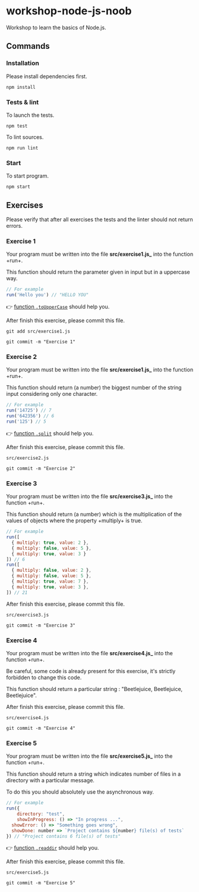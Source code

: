 # workshop-node-js-noob

Workshop to learn the basics of Node.js.

## Commands

### Installation

Please install dependencies first.

	npm install

### Tests & lint

To launch the tests.

	npm test

To lint sources.

	npm run lint

### Start

To start program.

	npm start

## Exercises

Please verify that after all exercises the tests and the linter should not return errors.

### Exercise 1

Your program must be written into the file **src/exercise1.js_** into the function +run+.

This function should return the parameter given in input but in a uppercase way.

```javascript
// For example
run('Hello you') // "HELLO YOU"
```

:point_right: [function `.toUpperCase`](https://developer.mozilla.org/fr/docs/Web/JavaScript/Reference/Objets_globaux/String/toUpperCase) should help you.

After finish this exercise, please commit this file.

	git add src/exercise1.js

	git commit -m "Exercise 1"

### Exercise 2

Your program must be written into the file **src/exercise1.js_** into the function +run+.

This function should return (a number) the biggest number of the string input considering only one character.

```javascript
// For example
run('14725') // 7
run('642356') // 6
run('125') // 5
```

:point_right: [function `.split`](https://developer.mozilla.org/fr/docs/Web/JavaScript/Reference/Objets_globaux/String/split) should help you.

After finish this exercise, please commit this file.

	src/exercise2.js

	git commit -m "Exercise 2"

### Exercise 3

Your program must be written into the file **src/exercise3.js_** into the function +run+.

This function should return (a number) which is the multiplication of the values of objects where the property +multiply+ is true.

```javascript
// For example
run([
  { multiply: true, value: 2 },
  { multiply: false, value: 5 },
  { multiply: true, value: 3 }
]) // 6
run([
  { multiply: false, value: 2 },
  { multiply: false, value: 5 },
  { multiply: true, value: 7 },
  { multiply: true, value: 3 },
]) // 21
```

After finish this exercise, please commit this file.

	src/exercise3.js

	git commit -m "Exercise 3"

### Exercise 4

Your program must be written into the file **src/exercise4.js_** into the function +run+.

Be careful, some code is already present for this exercise, it's strictly forbidden to change this code.

This function should return a particular string : "Beetlejuice, Beetlejuice, Beetlejuice".

After finish this exercise, please commit this file.

	src/exercise4.js

	git commit -m "Exercise 4"

### Exercise 5

Your program must be written into the file **src/exercise5.js_** into the function +run+.

This function should return a string which indicates number of files in a directory with a particular message.

To do this you should absolutely use the asynchronous way.

```javascript
// For example
run({
	directory: "test",
	showInProgress: () => "In progress ...",
  showError: () => "Something goes wrong",
  showDone: number => `Project contains ${number} file(s) of tests`
}) // "Project contains 6 file(s) of tests"
```


:point_right: [function `.readdir`](https://nodejs.org/api/fs.html#fs_fs_readdir_path_options_callback) should help you.

After finish this exercise, please commit this file.

	src/exercise5.js

	git commit -m "Exercise 5"

